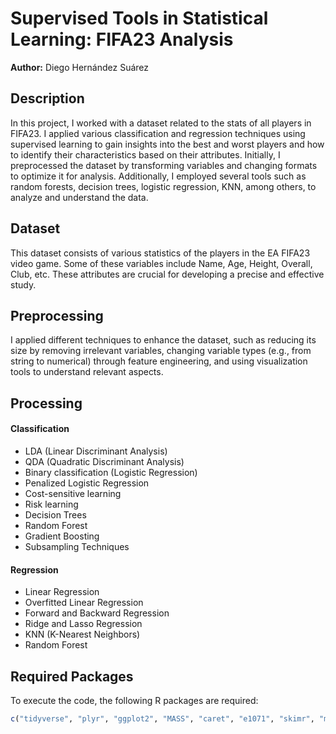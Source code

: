 # Supervised Tools in Statistical Learning: FIFA23 Analysis
**Author:** Diego Hernández Suárez

## Description
In this project, I worked with a dataset related to the stats of all players in FIFA23. I applied various classification and regression techniques using supervised learning to gain insights into the best and worst players and how to identify their characteristics based on their attributes. Initially, I preprocessed the dataset by transforming variables and changing formats to optimize it for analysis. Additionally, I employed several tools such as random forests, decision trees, logistic regression, KNN, among others, to analyze and understand the data.

## Dataset
This dataset consists of various statistics of the players in the EA FIFA23 video game. Some of these variables include Name, Age, Height, Overall, Club, etc. These attributes are crucial for developing a precise and effective study.

## Preprocessing
I applied different techniques to enhance the dataset, such as reducing its size by removing irrelevant variables, changing variable types (e.g., from string to numerical) through feature engineering, and using visualization tools to understand relevant aspects.

## Processing
#### Classification
- LDA (Linear Discriminant Analysis)
- QDA (Quadratic Discriminant Analysis)
- Binary classification (Logistic Regression)
- Penalized Logistic Regression
- Cost-sensitive learning
- Risk learning
- Decision Trees
- Random Forest
- Gradient Boosting
- Subsampling Techniques

#### Regression
- Linear Regression
- Overfitted Linear Regression
- Forward and Backward Regression
- Ridge and Lasso Regression
- KNN (K-Nearest Neighbors)
- Random Forest

## Required Packages
To execute the code, the following R packages are required:
```r
c("tidyverse", "plyr", "ggplot2", "MASS", "caret", "e1071", "skimr", "mice", "VIM", "glmnet", "rpart", "pROC", "class", "randomForest")

